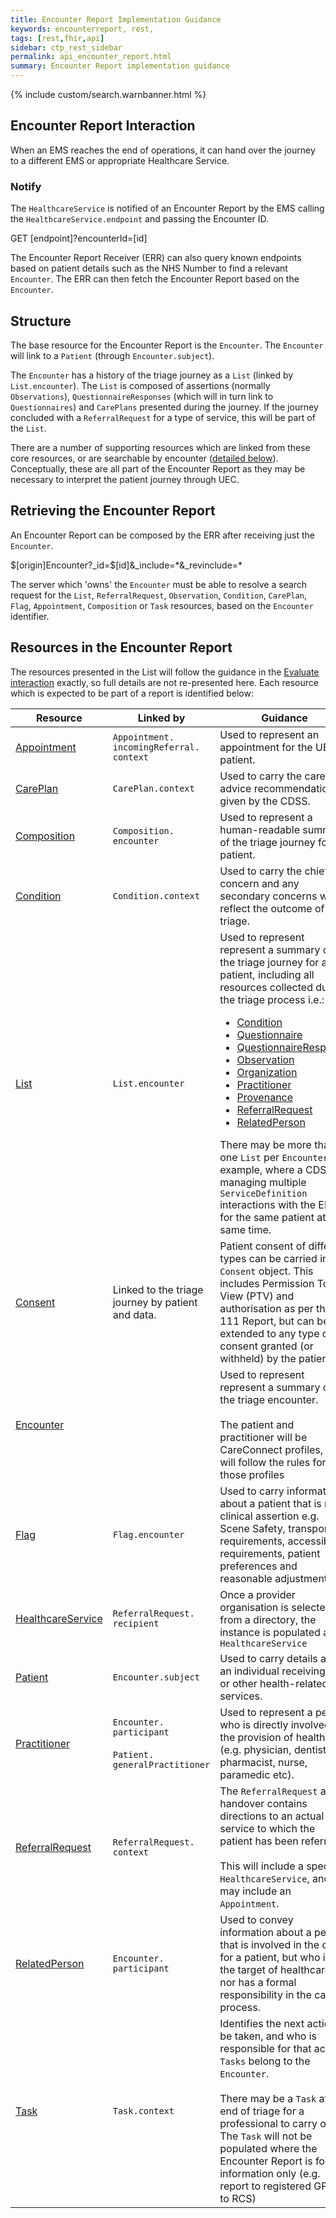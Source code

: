 ```yaml
---
title: Encounter Report Implementation Guidance
keywords: encounterreport, rest,
tags: [rest,fhir,api] 
sidebar: ctp_rest_sidebar
permalink: api_encounter_report.html
summary: Encounter Report implementation guidance     
---
```


{% include custom/search.warnbanner.html %}    

## Encounter Report Interaction    

When an EMS reaches the end of operations, it can hand over the journey to a different EMS or appropriate Healthcare Service.

### Notify

The `HealthcareService` is notified of an Encounter Report by the EMS calling the `HealthcareService.endpoint` and passing the Encounter ID.

<div markdown="span" class="alert alert-success" role="alert">
GET [endpoint]?encounterId=[id]
</div>

The Encounter Report Receiver (ERR) can also query known endpoints based on patient details such as the NHS Number to find a relevant `Encounter`. The ERR can then fetch the Encounter Report based on the `Encounter`.


## Structure

The base resource for the Encounter Report is the `Encounter`. The `Encounter` will  link to a `Patient` (through `Encounter.subject`).    
    
The `Encounter` has a history of the triage journey as a `List` (linked by `List.encounter`). The `List` is composed of assertions (normally `Observations`), `QuestionnaireResponses` (which will in turn link to `Questionnaires`) and `CarePlans` presented during the journey. If the journey concluded with a `ReferralRequest` for a type of service, this will be part of the `List`.    
    
There are a number of supporting resources which are linked from these core resources, or are searchable by encounter ([detailed below](#Resources)). Conceptually, these are all part of the Encounter Report as they may be necessary to interpret the patient journey through UEC.    
    
## Retrieving the Encounter Report ##

An Encounter Report can be composed by the ERR after receiving just the `Encounter`. 

<div class="alert alert-success" role="alert">
  $[origin]Encounter?_id=$[id]&_include=*&_revinclude=*
</div>

The server which 'owns' the `Encounter` must be able to resolve a search request for the `List`, `ReferralRequest`, `Observation`, `Condition`, `CarePlan`, `Flag`, `Appointment`, `Composition` or `Task` resources, based on the `Encounter` identifier.    


## Resources in the Encounter Report ##    
The resources presented in the List will follow the guidance in the [Evaluate interaction](http://link) exactly, so full details are not re-presented here. Each resource which is expected to be part of a report is identified below:    
    
<table style="min-width:100%;width:100%">    
<thead>    
<tr>    
<th>Resource</th>    
<th>Linked by</th>    
<th>Guidance</th>    
</tr>    
</thead>    
<tbody>    
<tr>    
  <td><a href="api_appointment.html">Appointment</a></td>    
  <td><code>Appointment.<wbr>incomingReferral.<wbr>context</code></td>    
  <td>Used to represent an appointment for the UEC patient.</td>    
</tr>    
<tr>    
  <td><a href="api_care_plan.html">CarePlan</a></td>    
  <td><code>CarePlan.<wbr>context</code></td>    
  <td>Used to carry the care advice recommendation given by the CDSS.</td>    
</tr>    
<tr>    
  <td><a href="api_composition.html">Composition</a></td>    
  <td><code>Composition.<wbr>encounter</code></td>    
  <td>Used to represent a human-readable summary of the triage journey for a patient.
</td>    
</tr> 
<tr>    
  <td><a href="api_condition.html">Condition</a></td>    
  <td><code>Condition.<wbr>context</code></td>    
  <td>Used to carry the chief concern and any secondary concerns which reflect the outcome of triage.</td>    
</tr>    
<tr>    
  <td><a href="api_list.html">List</a></td>    
  <td><code>List.<wbr>encounter</code></td>    
  <td>    
    Used to represent represent a summary of the triage journey for a patient, including all resources collected during the triage process i.e.:    
    <ul>    
    <li><a href="api_condition.html">Condition</a></li>    
    <li><a href="api_questionnaire.html">Questionnaire</a></li>    
    <li><a href="api_questionnaire_response.html">QuestionnaireResponse</a></li>    
    <li><a href="api_observation.html">Observation</a></li>    
    <li><a href="api_organization.html">Organization</a></li>
    <li><a href="api_practitioner.html">Practitioner</a></li>   
    <li><a href="api_provenance.html">Provenance</a></li>
    <li><a href="api_encounter_report_referralrequest.html">ReferralRequest</a></li>    
    <li><a href="api_related_person.html">RelatedPerson</a></li>    
    </ul>    
    There may be more than one <code>List</code> per <code>Encounter</code>, for example, where a CDS is managing multiple <code>ServiceDefinition</code> interactions with the EMS for the same patient at the same time.    
  </td>    
</tr>    
<tr>    
  <td><a href="api_consent.html">Consent</a></td>    
  <td>Linked to the triage journey by patient and data.</td>    
  <td>    
   Patient consent of different types can be carried in a <code>Consent</code> object. This includes Permission To View (PTV) and authorisation as per the 111 Report, but can be extended to any type of consent granted (or withheld) by the patient.    
  </td>    
</tr>    
<tr>    
  <td><a href="api_encounter.html">Encounter</a></td>    
  <td></td>    
  <td>    
    Used to represent represent a summary of the triage encounter.    
    <br><br>    
    The patient and practitioner will be CareConnect profiles, and will follow the rules for those profiles    
</td>    
</tr>    
<tr>    
  <td><a href="api_flag.html">Flag</a></td>    
  <td><code>Flag.<wbr>encounter</code></td>    
  <td>Used to carry information about a patient that is not a clinical assertion e.g. Scene Safety, transport requirements, accessibility requirements, patient preferences and reasonable adjustments.</td>    
</tr>    
<tr>    
  <td><a href="api_healthcare_service.html">HealthcareService</a></td>    
  <td><code>ReferralRequest.<wbr>recipient</code></td>    
  <td>Once a provider organisation is selected from a directory, the instance is populated as a <code>HealthcareService</code></td>    
</tr>    
<tr>    
  <td><a href="api_patient.html">Patient</a></td>    
  <td><code>Encounter.<wbr>subject</code></td>    
  <td>Used to carry details about an individual receiving care or other health-related services.</td>    
</tr>    
<tr>    
  <td><a href="api_practitioner.html">Practitioner</a></td>    
  <td>    
    <code>Encounter.<wbr>participant</code><br><br>    
    <code>Patient.<wbr>generalPractitioner</code></td>    
  <td>Used to represent a person who is directly involved in the provision of healthcare (e.g. physician, dentist, pharmacist, nurse, paramedic etc).</td>    
</tr>    
<tr>    
  <td><a href="api_encounter_report_referralrequest.html">ReferralRequest</a></td>    
  <td><code>ReferralRequest.<wbr>context</code></td>    
  <td>    
    The <code>ReferralRequest</code> at handover contains directions to an actual service to which the patient has been referred.    
    <br><br>    
    This will include a specific <code>HealthcareService</code>, and may include an <code>Appointment</code>.    
</td>    
</tr>    
<tr>    
  <td><a href="api_related_person.html">RelatedPerson</a></td>    
  <td><code>Encounter.<wbr>participant</code></td>    
  <td>Used to convey information about a person that is involved in the care for a patient, but who is not the target of healthcare, nor has a formal responsibility in the care process.</td>    
</tr>    
<tr>    
  <td><a href="api_task.html">Task</a></td>    
  <td><code>Task.<wbr>context</code></td>    
  <td>    
      Identifies the next action to be taken, and who is responsible for that action. <code>Tasks</code> belong to the <code>Encounter</code>.    
      <br><br>    
      There may be a <code>Task</code> at the end of triage for a professional to carry out. The <code>Task</code> will not be populated where the Encounter Report is for information only (e.g. report to registered GP, or to RCS)    
  </td>    
</tr>    
</tbody>    
</table>